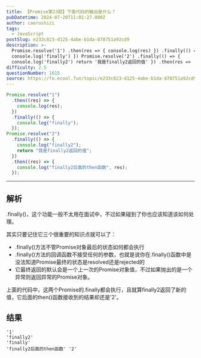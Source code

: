 ```yaml
---
title: 【Promise第23题】下面代码的输出是什么？
pubDatetime: 2024-07-20T11:01:27.000Z
author: caorushizi
tags:
  - JavaScript
postSlug: e233c823-d125-4abe-b1da-878751a92cd9
description: >-
  Promise.resolve('1') .then(res => { console.log(res) }) .finally(() => {
  console.log('finally') }) Promise.resolve('2') .finally(() => {
  console.log('finally2') return '我是finally2返回的值' }) .then(res =>
difficulty: 2.5
questionNumber: 1615
source: https://fe.ecool.fun/topic/e233c823-d125-4abe-b1da-878751a92cd9
---
```


```js
Promise.resolve("1")
  .then((res) => {
    console.log(res);
  })
  .finally(() => {
    console.log("finally");
  });
Promise.resolve("2")
  .finally(() => {
    console.log("finally2");
    return "我是finally2返回的值";
  })
  .then((res) => {
    console.log("finally2后面的then函数", res);
  });
```

---

## 解析

.finally()，这个功能一般不太用在面试中，不过如果碰到了你也应该知道该如何处理。

其实只要记住它三个很重要的知识点就可以了：

- .finally()方法不管Promise对象最后的状态如何都会执行
- .finally()方法的回调函数不接受任何的参数，也就是说你在.finally()函数中是没法知道Promise最终的状态是resolved还是rejected的
- 它最终返回的默认会是一个上一次的Promise对象值，不过如果抛出的是一个异常则返回异常的Promise对象。

上面的代码中，这两个Promise的.finally都会执行，且就算finally2返回了新的值，它后面的then()函数接收到的结果却还是'2'。

## 结果

```
'1'
'finally2'
'finally'
'finally2后面的then函数' '2'
```
